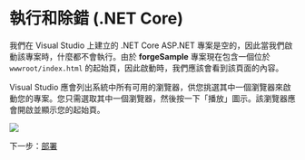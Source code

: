 # 執行和除錯 (.NET Core)

我們在 Visual Studio 上建立的 .NET Core ASP.NET 專案是空的，因此當我們啟動該專案時，什麼都不會執行。由於 **forgeSample** 專案現在包含一個位於 `wwwroot/index.html` 的起始頁，因此啟動時，我們應該會看到該頁面的內容。

Visual Studio 應會列出系統中所有可用的瀏覽器，供您挑選其中一個瀏覽器來啟動您的專案。您只需選取其中一個瀏覽器，然後按一下「播放」圖示。該瀏覽器應會開啟並顯示您的起始頁。

![](_media/net/start_debug.png)

下一步：[部署](/zh-TW/deployment/)
